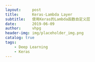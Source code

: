 ```yaml
---
layout:     post
title:      Keras-Lambda Layer
subtitle:   使用Keras的Lambda函数自定义层
date:       2019-06-09
author:     vhpg
header-img: img/placeholder_img.png
catalog: true
tags:
    - Deep Learning
    - Keras
---
```

